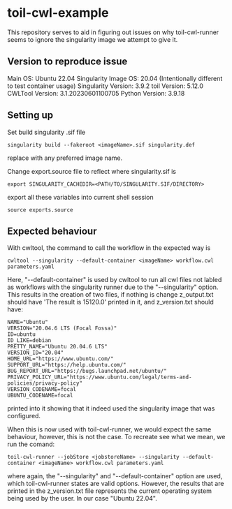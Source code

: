 # toil-cwl-example
This repository serves to aid in figuring out issues on why toil-cwl-runner seems to ignore the singularity image we attempt to give it.

## Version to reproduce issue

Main OS: Ubuntu 22.04
Singularity Image OS: 20.04 (Intentionally different to test container usage)
Singularity Version: 3.9.2
toil Version: 5.12.0
CWLTool Version: 3.1.20230601100705
Python Version: 3.9.18

## Setting up

Set build singularity .sif file 
```
singularity build --fakeroot <imageName>.sif singularity.def
```
replace <imageName> with any preferred image name.

Change export.source file to reflect where singularity.sif is
```
export SINGULARITY_CACHEDIR=<PATH/TO/SINGULARITY.SIF/DIRECTORY>
```

export all these variables into current shell session
```
source exports.source
```

## Expected behaviour

With cwltool, the command to call the workflow in the expected way is

```
cwltool --singularity --default-container <imageName> workflow.cwl parameters.yaml
```
Here, "--default-container" is used by cwltool to run all cwl files not labled as workflows with the singularity runner due to the "--singularity" option. This results in the creation of two files, if nothing is change z_output.txt should have 'The result is 15120.0' printed in it, and z_version.txt should have:

```
NAME="Ubuntu"
VERSION="20.04.6 LTS (Focal Fossa)"
ID=ubuntu
ID_LIKE=debian
PRETTY_NAME="Ubuntu 20.04.6 LTS"
VERSION_ID="20.04"
HOME_URL="https://www.ubuntu.com/"
SUPPORT_URL="https://help.ubuntu.com/"
BUG_REPORT_URL="https://bugs.launchpad.net/ubuntu/"
PRIVACY_POLICY_URL="https://www.ubuntu.com/legal/terms-and-policies/privacy-policy"
VERSION_CODENAME=focal
UBUNTU_CODENAME=focal
```

printed into it showing that it indeed used the singularity image that was configured.

When this is now used with toil-cwl-runner, we would expect the same behaviour, however, this is not the case. To recreate see what we mean, we run the comand:
```
toil-cwl-runner --jobStore <jobstoreName> --singularity --default-container <imageName> workflow.cwl parameters.yaml
```
where again, the "--singularity" and "--default-container" option are used, which toil-cwl-runner states are valid options. However, the results that are printed in the z_version.txt file represents the current operating system being used by the user. In our case "Ubuntu 22.04". 

